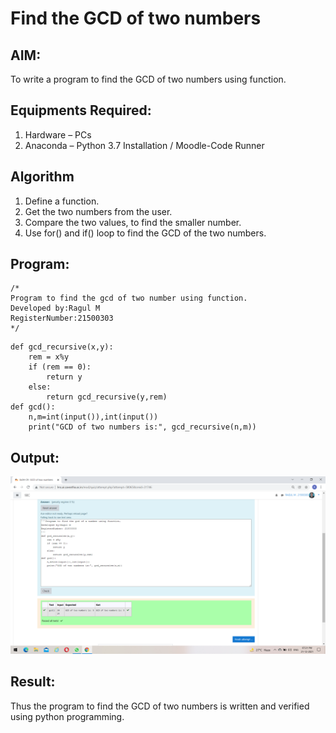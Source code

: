 # Find the GCD of two numbers

## AIM:
To write a program to find the GCD of two numbers using function.

## Equipments Required:
1. Hardware – PCs
2. Anaconda – Python 3.7 Installation / Moodle-Code Runner

## Algorithm
1. Define a function.
2. Get the two numbers from the user.
3. Compare the two values, to find the smaller number.
4. Use for() and if() loop to find the GCD of the two numbers.

## Program:
```
/*
Program to find the gcd of two number using function.
Developed by:Ragul M 
RegisterNumber:21500303  
*/
```
~~~
def gcd_recursive(x,y):
    rem = x%y
    if (rem == 0):
        return y
    else:
        return gcd_recursive(y,rem)
def gcd():
    n,m=int(input()),int(input())
    print("GCD of two numbers is:", gcd_recursive(n,m))
~~~

## Output:
![gcd of two number](https://github.com/ragulmani936/GCD-of-two-numbers/blob/main/Screenshot%20(35).png?raw=true)


## Result:
Thus the program to find the GCD of two numbers is written and verified using python programming.
